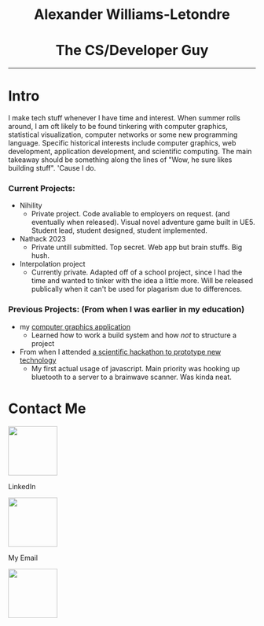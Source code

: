 # <div align="center">Alexander Williams-Letondre<div>
# <div align="center">The CS/Developer Guy</div>
<hr>

# Intro
I make tech stuff whenever I have time and interest. When summer rolls around, I am oft likely to be found tinkering with computer graphics, statistical visualization, computer networks or some new programming language. Specific historical interests include computer graphics, web development, application development, and scientific computing. The main takeaway should be something along the lines of "Wow, he sure likes building stuff". 'Cause I do.

### Current Projects:
* Nihility
  - Private project. Code avaliable to employers on request. (and eventually when released). Visual novel adventure game built in UE5. Student lead, student designed, student implemented.
* Nathack 2023
  - Private untill submitted. Top secret. Web app but brain stuffs. Big hush.
* Interpolation project
  - Currently private. Adapted off of a school project, since I had the time and wanted to tinker with the idea a little more. Will be released publically when it can't be used for plagarism due to differences.

### Previous Projects: (From when I was earlier in my education)
* my [computer graphics application](https://github.com/Physlex/OpenGPipe)
  - Learned how to work a build system and how *not* to structure a project
* From when I attended [a scientific hackathon to prototype new technology](https://github.com/Physlex/OctoSporkNatHack2022)
  - My first actual usage of javascript. Main priority was hooking up bluetooth to a server to a brainwave scanner. Was kinda neat.

<footer align="left">

# Contact Me

<a href="https://www.linkedin.com/in/alexander-williams-letondre-36a59020b/" target="_blank">
  <img src="https://user-images.githubusercontent.com/80188240/164322657-29d40f74-043d-4200-a9c1-f9900f3870e4.svg" style="width:100px;height100px;">
</a>

LinkedIn

<a href="mailto:al.willet02@gmail.com" target="_blank">
  <img src="https://user-images.githubusercontent.com/80188240/164323266-d0f65c75-59d1-4c7d-bb7c-a437f2b06805.svg" style="width:100px;height100px;">
</a>

My Email

<a href="mailto:a.williamsletondre@uleth.ca" target="_blank">
  <img src="https://user-images.githubusercontent.com/80188240/164323266-d0f65c75-59d1-4c7d-bb7c-a437f2b06805.svg" style="width:100px;height100px;">
</a>

</footer>
